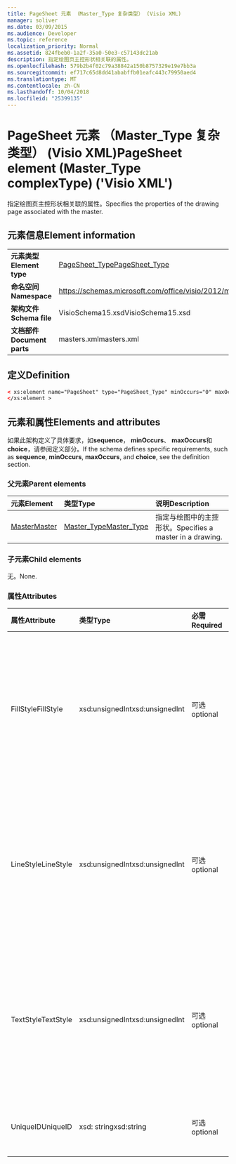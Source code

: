 ```yaml
---
title: PageSheet 元素 （Master_Type 复杂类型） (Visio XML)
manager: soliver
ms.date: 03/09/2015
ms.audience: Developer
ms.topic: reference
localization_priority: Normal
ms.assetid: 824fbeb0-1a2f-35a0-50e3-c57143dc21ab
description: 指定绘图页主控形状相关联的属性。
ms.openlocfilehash: 579b2b4f02c79a38842a150b8757329e19e7bb3a
ms.sourcegitcommit: ef717c65d8dd41ababffb01eafc443c79950aed4
ms.translationtype: MT
ms.contentlocale: zh-CN
ms.lasthandoff: 10/04/2018
ms.locfileid: "25399135"
---
```

# <a name="pagesheet-element-mastertype-complextype-visio-xml"></a><span data-ttu-id="fa577-103">PageSheet 元素 （Master_Type 复杂类型） (Visio XML)</span><span class="sxs-lookup"><span data-stu-id="fa577-103">PageSheet element (Master_Type complexType) ('Visio XML')</span></span>

<span data-ttu-id="fa577-104">指定绘图页主控形状相关联的属性。</span><span class="sxs-lookup"><span data-stu-id="fa577-104">Specifies the properties of the drawing page associated with the master.</span></span>
  
## <a name="element-information"></a><span data-ttu-id="fa577-105">元素信息</span><span class="sxs-lookup"><span data-stu-id="fa577-105">Element information</span></span>

|||
|:-----|:-----|
|<span data-ttu-id="fa577-106">**元素类型**</span><span class="sxs-lookup"><span data-stu-id="fa577-106">**Element type**</span></span> <br/> |[<span data-ttu-id="fa577-107">PageSheet_Type</span><span class="sxs-lookup"><span data-stu-id="fa577-107">PageSheet_Type</span></span>](pagesheet_type-complextypevisio-xml.md) <br/> |
|<span data-ttu-id="fa577-108">**命名空间**</span><span class="sxs-lookup"><span data-stu-id="fa577-108">**Namespace**</span></span> <br/> |https://schemas.microsoft.com/office/visio/2012/main  <br/> |
|<span data-ttu-id="fa577-109">**架构文件**</span><span class="sxs-lookup"><span data-stu-id="fa577-109">**Schema file**</span></span> <br/> |<span data-ttu-id="fa577-110">VisioSchema15.xsd</span><span class="sxs-lookup"><span data-stu-id="fa577-110">VisioSchema15.xsd</span></span>  <br/> |
|<span data-ttu-id="fa577-111">**文档部件**</span><span class="sxs-lookup"><span data-stu-id="fa577-111">**Document parts**</span></span> <br/> |<span data-ttu-id="fa577-112">masters.xml</span><span class="sxs-lookup"><span data-stu-id="fa577-112">masters.xml</span></span>  <br/> |
   
## <a name="definition"></a><span data-ttu-id="fa577-113">定义</span><span class="sxs-lookup"><span data-stu-id="fa577-113">Definition</span></span>

```XML
< xs:element name="PageSheet" type="PageSheet_Type" minOccurs="0" maxOccurs="1" >
</xs:element >
```

## <a name="elements-and-attributes"></a><span data-ttu-id="fa577-114">元素和属性</span><span class="sxs-lookup"><span data-stu-id="fa577-114">Elements and attributes</span></span>

<span data-ttu-id="fa577-115">如果此架构定义了具体要求，如**sequence**， **minOccurs**、 **maxOccurs**和**choice**，请参阅定义部分。</span><span class="sxs-lookup"><span data-stu-id="fa577-115">If the schema defines specific requirements, such as **sequence**, **minOccurs**, **maxOccurs**, and **choice**, see the definition section.</span></span> 
  
### <a name="parent-elements"></a><span data-ttu-id="fa577-116">父元素</span><span class="sxs-lookup"><span data-stu-id="fa577-116">Parent elements</span></span>

|<span data-ttu-id="fa577-117">**元素**</span><span class="sxs-lookup"><span data-stu-id="fa577-117">**Element**</span></span>|<span data-ttu-id="fa577-118">**类型**</span><span class="sxs-lookup"><span data-stu-id="fa577-118">**Type**</span></span>|<span data-ttu-id="fa577-119">**说明**</span><span class="sxs-lookup"><span data-stu-id="fa577-119">**Description**</span></span>|
|:-----|:-----|:-----|
|[<span data-ttu-id="fa577-120">Master</span><span class="sxs-lookup"><span data-stu-id="fa577-120">Master</span></span>](master-element-masters_type-complextypevisio-xml.md) <br/> |[<span data-ttu-id="fa577-121">Master_Type</span><span class="sxs-lookup"><span data-stu-id="fa577-121">Master_Type</span></span>](master_type-complextypevisio-xml.md) <br/> |<span data-ttu-id="fa577-122">指定与绘图中的主控形状。</span><span class="sxs-lookup"><span data-stu-id="fa577-122">Specifies a master in a drawing.</span></span>  <br/> |
   
### <a name="child-elements"></a><span data-ttu-id="fa577-123">子元素</span><span class="sxs-lookup"><span data-stu-id="fa577-123">Child elements</span></span>

<span data-ttu-id="fa577-124">无。</span><span class="sxs-lookup"><span data-stu-id="fa577-124">None.</span></span>
  
### <a name="attributes"></a><span data-ttu-id="fa577-125">属性</span><span class="sxs-lookup"><span data-stu-id="fa577-125">Attributes</span></span>

|<span data-ttu-id="fa577-126">**属性**</span><span class="sxs-lookup"><span data-stu-id="fa577-126">**Attribute**</span></span>|<span data-ttu-id="fa577-127">**类型**</span><span class="sxs-lookup"><span data-stu-id="fa577-127">**Type**</span></span>|<span data-ttu-id="fa577-128">**必需**</span><span class="sxs-lookup"><span data-stu-id="fa577-128">**Required**</span></span>|<span data-ttu-id="fa577-129">**说明**</span><span class="sxs-lookup"><span data-stu-id="fa577-129">**Description**</span></span>|<span data-ttu-id="fa577-130">**可能的值**</span><span class="sxs-lookup"><span data-stu-id="fa577-130">**Possible values**</span></span>|
|:-----|:-----|:-----|:-----|:-----|
|<span data-ttu-id="fa577-131">FillStyle</span><span class="sxs-lookup"><span data-stu-id="fa577-131">FillStyle</span></span>  <br/> |<span data-ttu-id="fa577-132">xsd:unsignedInt</span><span class="sxs-lookup"><span data-stu-id="fa577-132">xsd:unsignedInt</span></span>  <br/> |<span data-ttu-id="fa577-133">可选</span><span class="sxs-lookup"><span data-stu-id="fa577-133">optional</span></span>  <br/> |<span data-ttu-id="fa577-134">指定从中继承填充格式的样式表的 ID。</span><span class="sxs-lookup"><span data-stu-id="fa577-134">specifies the ID of the style sheet from which to inherit fill formatting.</span></span> <span data-ttu-id="fa577-135">它必须与绘图中**StyleSheet_Type**相关联的**ID**属性的值。</span><span class="sxs-lookup"><span data-stu-id="fa577-135">It MUST be the value of the **ID** attribute associated with a **StyleSheet_Type** in the drawing.</span></span>  <br/> |<span data-ttu-id="fa577-136">Xsd:unsignedInt 类型的值。</span><span class="sxs-lookup"><span data-stu-id="fa577-136">Values of the xsd:unsignedInt type.</span></span>  <br/> |
|<span data-ttu-id="fa577-137">LineStyle</span><span class="sxs-lookup"><span data-stu-id="fa577-137">LineStyle</span></span>  <br/> |<span data-ttu-id="fa577-138">xsd:unsignedInt</span><span class="sxs-lookup"><span data-stu-id="fa577-138">xsd:unsignedInt</span></span>  <br/> |<span data-ttu-id="fa577-139">可选</span><span class="sxs-lookup"><span data-stu-id="fa577-139">optional</span></span>  <br/> |<span data-ttu-id="fa577-140">指定从中继承线条格式样式表的 ID。</span><span class="sxs-lookup"><span data-stu-id="fa577-140">Specifies the ID of the style sheet from which to inherit line formatting.</span></span> <span data-ttu-id="fa577-141">它必须与绘图中**StyleSheet_Type**相关联的**ID**属性的值。</span><span class="sxs-lookup"><span data-stu-id="fa577-141">It MUST be the value of the **ID** attribute associated with a **StyleSheet_Type** in the drawing.</span></span>  <br/> |<span data-ttu-id="fa577-142">Xsd:unsignedInt 类型的值。</span><span class="sxs-lookup"><span data-stu-id="fa577-142">Values of the xsd:unsignedInt type.</span></span>  <br/> |
|<span data-ttu-id="fa577-143">TextStyle</span><span class="sxs-lookup"><span data-stu-id="fa577-143">TextStyle</span></span>  <br/> |<span data-ttu-id="fa577-144">xsd:unsignedInt</span><span class="sxs-lookup"><span data-stu-id="fa577-144">xsd:unsignedInt</span></span>  <br/> |<span data-ttu-id="fa577-145">可选</span><span class="sxs-lookup"><span data-stu-id="fa577-145">optional</span></span>  <br/> |<span data-ttu-id="fa577-146">指定从中继承文本格式的样式表的 ID。</span><span class="sxs-lookup"><span data-stu-id="fa577-146">Specifies the ID of the style sheet from which to inherit text formatting.</span></span> <span data-ttu-id="fa577-147">它必须与绘图中**StyleSheet_Type**相关联的**ID**属性的值。</span><span class="sxs-lookup"><span data-stu-id="fa577-147">It MUST be the value of the **ID** attribute associated with a **StyleSheet_Type** in the drawing.</span></span>  <br/> |<span data-ttu-id="fa577-148">Xsd:unsignedInt 类型的值。</span><span class="sxs-lookup"><span data-stu-id="fa577-148">Values of the xsd:unsignedInt type.</span></span>  <br/> |
|<span data-ttu-id="fa577-149">UniqueID</span><span class="sxs-lookup"><span data-stu-id="fa577-149">UniqueID</span></span>  <br/> |<span data-ttu-id="fa577-150">xsd: string</span><span class="sxs-lookup"><span data-stu-id="fa577-150">xsd:string</span></span>  <br/> |<span data-ttu-id="fa577-151">可选</span><span class="sxs-lookup"><span data-stu-id="fa577-151">optional</span></span>  <br/> |<span data-ttu-id="fa577-152">其父元素中的元素的唯一 ID。</span><span class="sxs-lookup"><span data-stu-id="fa577-152">The unique ID of the element within its parent element.</span></span>  <br/> |<span data-ttu-id="fa577-153">Xsd: string 类型的值。</span><span class="sxs-lookup"><span data-stu-id="fa577-153">Values of the xsd:string type.</span></span>  <br/> |
   

